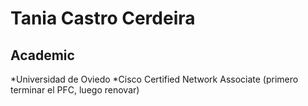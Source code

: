 Tania Castro Cerdeira
====================
Academic
--------
*Universidad de Oviedo
*Cisco Certified Network Associate (primero terminar el PFC, luego renovar)

